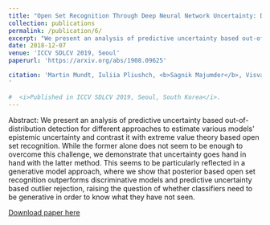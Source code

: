 ```yaml
---
title: "Open Set Recognition Through Deep Neural Network Uncertainty: Does Out-of-Distribution Detection Require Generative Classifiers?"
collection: publications
permalink: /publication/6/
excerpt: "We present an analysis of predictive uncertainty based out-of-distribution detection for different approaches to estimate various models' epistemic uncertainty and contrast it with extreme value theory based open set recognition. While the former alone does not seem to be enough to overcome this challenge, we demonstrate that uncertainty goes hand in hand with the latter method. This seems to be particularly reflected in a generative model approach, where we show that posterior based open set recognition outperforms discriminative models and predictive uncertainty based outlier rejection, raising the question of whether classifiers need to be generative in order to know what they have not seen."
date: 2018-12-07
venue: 'ICCV SDLCV 2019, Seoul'
paperurl: 'https://arxiv.org/abs/1908.09625'

citation: 'Martin Mundt, Iuliia Pliushch, <b>Sagnik Majumder</b>, Visvanathan Ramesh, &quot;Open Set Recognition Through Deep Neural Network Uncertainty: Does Out-of-Distribution Detection Require Generative Classifiers?&quot; In: International Conference on Computer Vision (ICCV) 2019, Stastical Deep Learning for Computer Vision (SDLCV) Workshop.
'

#  <i>Published in ICCV SDLCV 2019, Seoul, South Korea</i>.
---
```

Abstract: We present an analysis of predictive uncertainty based out-of-distribution detection for different approaches to estimate various models' epistemic uncertainty and contrast it with extreme value theory based open set recognition. While the former alone does not seem to be enough to overcome this challenge, we demonstrate that uncertainty goes hand in hand with the latter method. This seems to be particularly reflected in a generative model approach, where we show that posterior based open set recognition outperforms discriminative models and predictive uncertainty based outlier rejection, raising the question of whether classifiers need to be generative in order to know what they have not seen.

[Download paper here](https://arxiv.org/pdf/1908.09625.pdf)